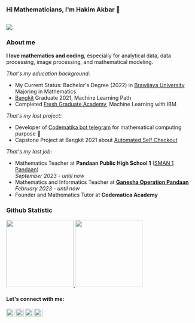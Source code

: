 ### Hi Mathematicians, I'm Hakim Akbar 👋
![](https://komarev.com/ghpvc/?username=hakimakbarmaulana&color=blue&style=flat-square&label=visitors)
---

### About me

**I love mathematics and coding**, especially for analytical data, data processing, image processing, and mathematical modeling. 

*That's my education background*:

- My Current Status: Bachelor's Degree (2022) in [Brawijaya University](https://ub.ac.id/) Majoring in Mathematics
- [Bangkit](https://grow.google/intl/id_id/bangkit/) Graduate 2021, Machine Learning Path
- Completed [Fresh Graduate Academy](https://digitalent.kominfo.go.id/), Machine Learning with IBM

*That's my last project*:

- Developer of [Codematika bot telegram](https://t.me/codematikabot) for mathematical computing purpose 🎉
- Capstone Project at Bangkit 2021 about [Automated Self Checkout](https://github.com/hanan221/B21-CAP0454)

*That's my last job*:

- Mathematics Teacher at **Pandaan Public High School 1** ([SMAN 1 Pandaan](https://smanda.sch.id/)) \
  *September 2023 - until now*
- Mathematics and Informatics Teacher at [**Ganesha Operation Pandaan**](https://www.instagram.com/go_pandaan/?hl=id) \
  *February 2023 - until now*
- Founder and Mathematics Tutor at **Codematica Academy**

### Github Statistic
<p align="left">
<a href="https://github.com/hakimakbarmaulana">
  <img height="180em" src="https://github-readme-stats-eight-theta.vercel.app/api?username=hakimakbarmaulana&show_icons=true&theme=algolia&include_all_commits=true&count_private=true"/>
  <img height="180em" src="https://github-readme-stats-eight-theta.vercel.app/api/top-langs/?username=hakimakbarmaulana&layout=compact&langs_count=5&theme=algolia"/>
</a>
</p>

#### Let's connect with me:

[<img align="left" alt="hakimakbar | Facebook" width="22px" src="https://www.freepnglogos.com/uploads/facebook-logo-13.png" />][facebook]
[<img align="left" alt="hakimakbar | LinkedIn" width="22px" src="https://media-exp1.licdn.com/dms/image/C4D0BAQGyOWvr4W0Pow/company-logo_200_200/0/1590003577120?e=2159024400&v=beta&t=CtsDFVp0TAdwyg73A8F82MohzKpAQy-pUGA13atPG6A" />][linkedin]
[<img align="left" alt="hakimakbar | Instagram" width="22px" src="https://upload.wikimedia.org/wikipedia/commons/thumb/e/e7/Instagram_logo_2016.svg/1200px-Instagram_logo_2016.svg.png" />][instagram]
[<img align="left" alt="hakimakbar | Telegram" width="22px" src="https://upload.wikimedia.org/wikipedia/commons/thumb/8/82/Telegram_logo.svg/1024px-Telegram_logo.svg.png" />][telegram]

<br/>

[facebook]: https://www.facebook.com/profile.php?id=100007099277951
[linkedin]: https://www.linkedin.com/in/mochamad-hakim-akbar-assidiq-maulana-45b2a1216
[instagram]: https://www.instagram.com/hakimakbarmaulana
[telegram]: https://t.me/hakimakbar
